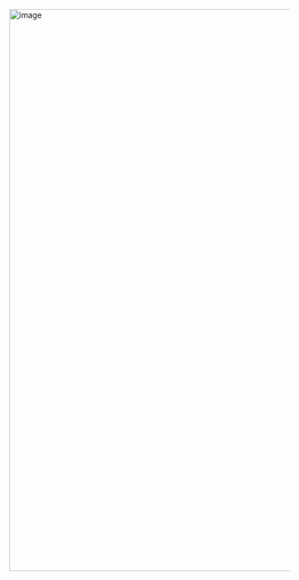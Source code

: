 <img width="1920" height="1011" alt="image" src="https://github.com/user-attachments/assets/9d145ee3-4d25-4669-8ab8-7e098d80f596" />
